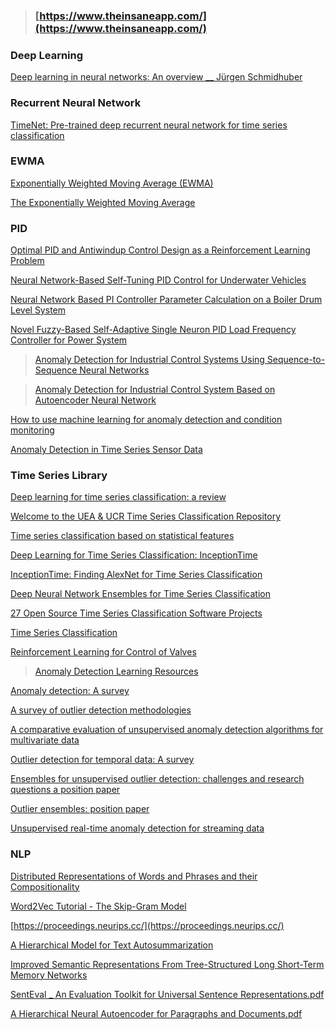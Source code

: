 > ### [https://www.theinsaneapp.com/](https://www.theinsaneapp.com/)

### Deep Learning
[Deep learning in neural networks: An overview  __ Jürgen Schmidhuber](https://github.com/sipocz/timeSeries/blob/9f744199239838b7563707242f6679baf30b638d/papers/1-s2.0-S0893608014002135-main.pdf)

### Recurrent Neural Network
[TimeNet: Pre-trained deep recurrent neural network for time series classification](https://paperswithcode.com/paper/timenet-pre-trained-deep-recurrent-neural)

### EWMA
[Exponentially Weighted Moving Average (EWMA)](https://corporatefinanceinstitute.com/resources/knowledge/trading-investing/exponentially-weighted-moving-average-ewma/)

[The Exponentially Weighted Moving Average](https://github.com/sipocz/timeSeries/blob/d62520f93f9a5812b3f0f57d615144fb69ed99f6/papers/ewma_tutorial.pdf)

### PID
[Optimal PID and Antiwindup Control Design as a Reinforcement Learning Problem](https://arxiv.org/pdf/2005.04539.pdf)

[Neural Network-Based Self-Tuning PID Control for Underwater Vehicles](https://www.ncbi.nlm.nih.gov/pmc/articles/PMC5038707/)

[Neural Network Based PI Controller Parameter Calculation on a Boiler Drum Level System](https://core.ac.uk/download/pdf/81981373.pdf)

[Novel Fuzzy-Based Self-Adaptive Single Neuron PID Load Frequency Controller for Power System](https://sciendo.com/pdf/10.2478/pead-2019-0002)

> [Anomaly Detection for Industrial Control Systems Using Sequence-to-Sequence Neural Networks](https://arxiv.org/pdf/1911.04831.pdf)

> [Anomaly Detection for Industrial Control System Based on Autoencoder Neural Network](https://downloads.hindawi.com/journals/wcmc/2020/8897926.pdf)

[How to use machine learning for anomaly detection and condition monitoring](https://towardsdatascience.com/how-to-use-machine-learning-for-anomaly-detection-and-condition-monitoring-6742f82900d7)

[Anomaly Detection in Time Series Sensor Data](https://towardsdatascience.com/anomaly-detection-in-time-series-sensor-data-86fd52e62538)

### Time Series Library

[Deep learning for time series classification: a review](https://github.com/sipocz/timeSeries/blob/ce3c7c1c6aff211c1000967d92de1b09a642877c/1809.04356.pdf)

[Welcome to the UEA & UCR Time Series Classification Repository](http://timeseriesclassification.com/)

[Time series classification based on statistical features](https://jwcn-eurasipjournals.springeropen.com/articles/10.1186/s13638-020-1661-4)

[Deep Learning for Time Series Classification: InceptionTime](https://vasilis-stylianou.github.io/DL_for_TSC/)

[InceptionTime: Finding AlexNet for Time Series Classification](https://arxiv.org/pdf/1909.04939.pdf)

[Deep Neural Network Ensembles for Time Series Classification](https://arxiv.org/pdf/1903.06602.pdf)

[27 Open Source Time Series Classification Software Projects](https://opensourcelibs.com/libs/time-series-classification)

[Time Series Classification](https://paperswithcode.com/task/time-series-classification/latest?page=2)

[Reinforcement Learning for Control of Valves](https://paperswithcode.com/paper/reinforcement-learning-for-control-of-valves)

> [Anomaly Detection Learning Resources](https://github.com/yzhao062/anomaly-detection-resources)


[Anomaly detection: A survey ]( https://www.vs.inf.ethz.ch/edu/HS2011/CPS/papers/chandola09_anomaly-detection-survey.pdf)

[A survey of outlier detection methodologies ]( https://www-users.cs.york.ac.uk/vicky/myPapers/Hodge+Austin_OutlierDetection_AIRE381.pdf)

[A comparative evaluation of unsupervised anomaly detection algorithms for multivariate data ]( http://journals.plos.org/plosone/article/file?id=10.1371/journal.pone.0152173&type=printable)

[Outlier detection for temporal data: A survey ]( https://pdfs.semanticscholar.org/18d1/714870fb989f32b4311892e8765f00f7098f.pdf)

[Ensembles for unsupervised outlier detection: challenges and research questions a position paper ](http://www.kdd.org/exploration_files/V15-01-02-Zimek.pdf)

[Outlier ensembles: position paper](https://pdfs.semanticscholar.org/841e/ce7c3812bbf799c99c84c064bbcf77916ba9.pdf)

[Unsupervised real-time anomaly detection for streaming data](https://github.com/sipocz/timeSeries/blob/91d3de1eac0ae5601f4e9fe0f284085d7a55d48f/papers/AhmadAnomalyDetectionNeurocomputing.pdf)

### NLP
[Distributed Representations of Words and Phrases
and their Compositionality](https://github.com/sipocz/timeSeries/raw/32afafe2cbbc8d8aec2a418e1fc45934300627b0/papers/NIPS-2013-distributed-representations-of-words-and-phrases-and-their-compositionality-Paper.pdf)

[Word2Vec Tutorial - The Skip-Gram Model](http://mccormickml.com/2016/04/19/word2vec-tutorial-the-skip-gram-model/)

[https://proceedings.neurips.cc/](https://proceedings.neurips.cc/)

[A Hierarchical Model for Text Autosummarization](https://www.semanticscholar.org/paper/A-Hierarchical-Model-for-Text-Autosummarization-Zhou/538991962b2e6e832183225a5b555d55a630dcef?p2df)

[Improved Semantic Representations From Tree-Structured Long Short-Term Memory Networks](https://arxiv.org/pdf/1503.00075.pdf)

[SentEval _ An Evaluation Toolkit for Universal Sentence Representations.pdf](https://github.com/sipocz/timeSeries/blob/5cfd2f4a3e95138947b69d4dde90c6f46c269435/papers/SentEval%20_%20An%20Evaluation%20Toolkit%20for%20Universal%20Sentence%20Representations.pdf)

[A Hierarchical Neural Autoencoder for Paragraphs and Documents.pdf](https://github.com/sipocz/timeSeries/blob/83be491987594564772c1a077ae66f0f2b46bcb8/papers/A%20Hierarchical%20Neural%20Autoencoder%20for%20Paragraphs%20and%20Documents.pdf)
